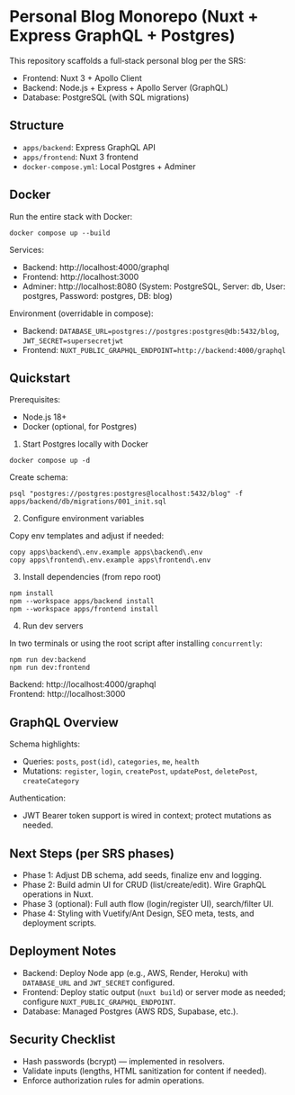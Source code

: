 # Personal Blog Monorepo (Nuxt + Express GraphQL + Postgres)

This repository scaffolds a full‑stack personal blog per the SRS:

- Frontend: Nuxt 3 + Apollo Client
- Backend: Node.js + Express + Apollo Server (GraphQL)
- Database: PostgreSQL (with SQL migrations)

## Structure

- `apps/backend`: Express GraphQL API
- `apps/frontend`: Nuxt 3 frontend
- `docker-compose.yml`: Local Postgres + Adminer

## Docker

Run the entire stack with Docker:

```
docker compose up --build
```

Services:
- Backend: http://localhost:4000/graphql
- Frontend: http://localhost:3000
- Adminer: http://localhost:8080 (System: PostgreSQL, Server: db, User: postgres, Password: postgres, DB: blog)

Environment (overridable in compose):
- Backend: `DATABASE_URL=postgres://postgres:postgres@db:5432/blog`, `JWT_SECRET=supersecretjwt`
- Frontend: `NUXT_PUBLIC_GRAPHQL_ENDPOINT=http://backend:4000/graphql`

## Quickstart

Prerequisites:
- Node.js 18+
- Docker (optional, for Postgres)

1) Start Postgres locally with Docker

```
docker compose up -d
```

Create schema:

```
psql "postgres://postgres:postgres@localhost:5432/blog" -f apps/backend/db/migrations/001_init.sql
```

2) Configure environment variables

Copy env templates and adjust if needed:

```
copy apps\backend\.env.example apps\backend\.env
copy apps\frontend\.env.example apps\frontend\.env
```

3) Install dependencies (from repo root)

```
npm install
npm --workspace apps/backend install
npm --workspace apps/frontend install
```

4) Run dev servers

In two terminals or using the root script after installing `concurrently`:

```
npm run dev:backend
npm run dev:frontend
```

Backend: http://localhost:4000/graphql  
Frontend: http://localhost:3000

## GraphQL Overview

Schema highlights:
- Queries: `posts`, `post(id)`, `categories`, `me`, `health`
- Mutations: `register`, `login`, `createPost`, `updatePost`, `deletePost`, `createCategory`

Authentication:
- JWT Bearer token support is wired in context; protect mutations as needed.

## Next Steps (per SRS phases)

- Phase 1: Adjust DB schema, add seeds, finalize env and logging.
- Phase 2: Build admin UI for CRUD (list/create/edit). Wire GraphQL operations in Nuxt.
- Phase 3 (optional): Full auth flow (login/register UI), search/filter UI.
- Phase 4: Styling with Vuetify/Ant Design, SEO meta, tests, and deployment scripts.

## Deployment Notes

- Backend: Deploy Node app (e.g., AWS, Render, Heroku) with `DATABASE_URL` and `JWT_SECRET` configured.
- Frontend: Deploy static output (`nuxt build`) or server mode as needed; configure `NUXT_PUBLIC_GRAPHQL_ENDPOINT`.
- Database: Managed Postgres (AWS RDS, Supabase, etc.).

## Security Checklist

- Hash passwords (bcrypt) — implemented in resolvers.
- Validate inputs (lengths, HTML sanitization for content if needed).
- Enforce authorization rules for admin operations.


